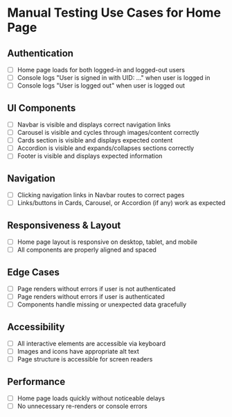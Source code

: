 # Manual Testing Use Cases for Home Page

## Authentication

- [ ] Home page loads for both logged-in and logged-out users
- [ ] Console logs "User is signed in with UID: ..." when user is logged in
- [ ] Console logs "User is logged out" when user is logged out

## UI Components

- [ ] Navbar is visible and displays correct navigation links
- [ ] Carousel is visible and cycles through images/content correctly
- [ ] Cards section is visible and displays expected content
- [ ] Accordion is visible and expands/collapses sections correctly
- [ ] Footer is visible and displays expected information

## Navigation

- [ ] Clicking navigation links in Navbar routes to correct pages
- [ ] Links/buttons in Cards, Carousel, or Accordion (if any) work as expected

## Responsiveness & Layout

- [ ] Home page layout is responsive on desktop, tablet, and mobile
- [ ] All components are properly aligned and spaced

## Edge Cases

- [ ] Page renders without errors if user is not authenticated
- [ ] Page renders without errors if user is authenticated
- [ ] Components handle missing or unexpected data gracefully

## Accessibility

- [ ] All interactive elements are accessible via keyboard
- [ ] Images and icons have appropriate alt text
- [ ] Page structure is accessible for screen readers

## Performance

- [ ] Home page loads quickly without noticeable delays
- [ ] No unnecessary re-renders or console errors
